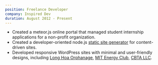 ```yaml
---
position: Freelance Developer
company: Inspired Dev
duration: August 2012 - Present
---
```


- Created a meteor.js online portal that managed student internship applications for a non-profit organization.
- Created a developer-oriented node.js [static site generator](https://github.com/tnguyen14/tobiko) for content-driven sites.
- Developed responsive WordPress sites with minimal and user-friendly designs, including [Long Hoa Orphanage](http://tinhnguyenlonghoa.org), [MIT Energy Club](http://websitestaging.com/mitec), [CBTA LLC](http://cbtallc.com).